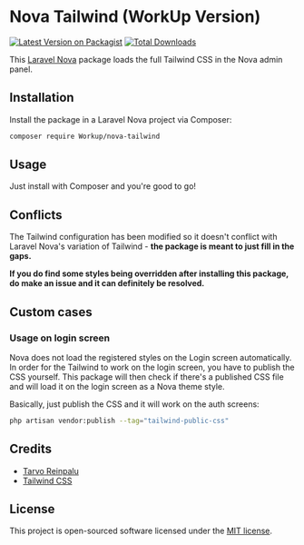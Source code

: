 # Nova Tailwind (WorkUp Version)

[![Latest Version on Packagist](https://img.shields.io/packagist/v/Workup/nova-tailwind.svg?style=flat-square)](https://packagist.org/packages/Workup/nova-tailwind)
[![Total Downloads](https://img.shields.io/packagist/dt/Workup/nova-tailwind.svg?style=flat-square)](https://packagist.org/packages/Workup/nova-tailwind)

This [Laravel Nova](https://nova.laravel.com) package loads the full Tailwind CSS in the Nova admin panel.

## Installation

Install the package in a Laravel Nova project via Composer:

```bash
composer require Workup/nova-tailwind
```

## Usage

Just install with Composer and you're good to go!

## Conflicts

The Tailwind configuration has been modified so it doesn't conflict with Laravel Nova's variation of Tailwind - **the package is meant to just fill in the gaps.**

**If you do find some styles being overridden after installing this package, do make an issue and it can definitely be resolved.**

## Custom cases

### Usage on login screen

Nova does not load the registered styles on the Login screen automatically. In order for the Tailwind to work on the login screen, you have to publish the CSS yourself. This package will then check if there's a published CSS file and will load it on the login screen as a Nova theme style.

Basically, just publish the CSS and it will work on the auth screens:

```bash
php artisan vendor:publish --tag="tailwind-public-css"
```

## Credits

- [Tarvo Reinpalu](https://github.com/Tarpsvo)
- [Tailwind CSS](https://tailwindcss.com)

## License

This project is open-sourced software licensed under the [MIT license](LICENSE.md).
